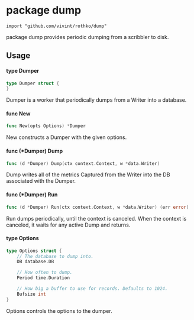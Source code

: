# package dump

`import "github.com/vivint/rothko/dump"`

package dump provides periodic dumping from a scribbler to disk.

## Usage

#### type Dumper

```go
type Dumper struct {
}
```

Dumper is a worker that periodically dumps from a Writer into a database.

#### func  New

```go
func New(opts Options) *Dumper
```
New constructs a Dumper with the given options.

#### func (*Dumper) Dump

```go
func (d *Dumper) Dump(ctx context.Context, w *data.Writer)
```
Dump writes all of the metrics Captured from the Writer into the DB associated
with the Dumper.

#### func (*Dumper) Run

```go
func (d *Dumper) Run(ctx context.Context, w *data.Writer) (err error)
```
Run dumps periodically, until the context is canceled. When the context is
canceled, it waits for any active Dump and returns.

#### type Options

```go
type Options struct {
	// The database to dump into.
	DB database.DB

	// How often to dump.
	Period time.Duration

	// How big a buffer to use for records. Defaults to 1024.
	Bufsize int
}
```

Options controls the options to the dumper.
